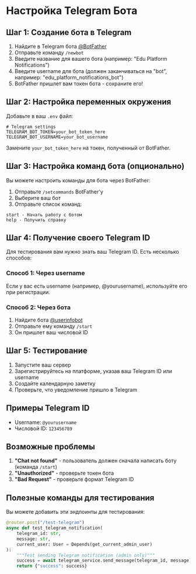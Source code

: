# Настройка Telegram Бота

## Шаг 1: Создание бота в Telegram

1. Найдите в Telegram бота [@BotFather](https://t.me/BotFather)
2. Отправьте команду `/newbot`
3. Введите название для вашего бота (например: "Edu Platform Notifications")
4. Введите username для бота (должен заканчиваться на "bot", например: "edu_platform_notifications_bot")
5. BotFather пришлет вам токен бота - сохраните его!

## Шаг 2: Настройка переменных окружения

Добавьте в ваш `.env` файл:

```env
# Telegram settings
TELEGRAM_BOT_TOKEN=your_bot_token_here
TELEGRAM_BOT_USERNAME=your_bot_username
```

Замените `your_bot_token_here` на токен, полученный от BotFather.

## Шаг 3: Настройка команд бота (опционально)

Вы можете настроить команды для бота через BotFather:

1. Отправьте `/setcommands` BotFather'у
2. Выберите ваш бот
3. Отправьте список команд:

```
start - Начать работу с ботом
help - Получить справку
```

## Шаг 4: Получение своего Telegram ID

Для тестирования вам нужно знать ваш Telegram ID. Есть несколько способов:

### Способ 1: Через username

Если у вас есть username (например, @yourusername), используйте его при регистрации.

### Способ 2: Через бота

1. Найдите бота [@userinfobot](https://t.me/userinfobot)
2. Отправьте ему команду `/start`
3. Он пришлет ваш числовой ID

## Шаг 5: Тестирование

1. Запустите ваш сервер
2. Зарегистрируйтесь на платформе, указав ваш Telegram ID или username
3. Создайте календарную заметку
4. Проверьте, что уведомление пришло в Telegram

## Примеры Telegram ID

- Username: `@yourusername`
- Числовой ID: `123456789`

## Возможные проблемы

1. **"Chat not found"** - пользователь должен сначала написать боту (команда `/start`)
2. **"Unauthorized"** - проверьте токен бота
3. **"Bad Request"** - проверьте формат Telegram ID

## Полезные команды для тестирования

Вы можете добавить эти эндпоинты для тестирования:

```python
@router.post("/test-telegram")
async def test_telegram_notification(
    telegram_id: str,
    message: str,
    current_user: User = Depends(get_current_admin_user)
):
    """Test sending Telegram notification (admin only)"""
    success = await telegram_service.send_message(telegram_id, message)
    return {"success": success}
```
